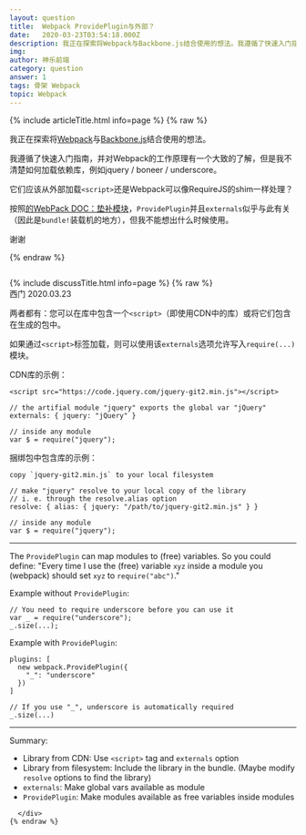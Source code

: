 ```yaml
---
layout: question
title:  Webpack ProvidePlugin与外部？
date:   2020-03-23T03:54:18.000Z
description: 我正在探索将Webpack与Backbone.js结合使用的想法。我遵循了快速入门指南，并对Webpack的工作原理有一个大致的了解，但是我不清楚如何...
img: 
author: 神乐前端
category: question
answer: 1
tags: 骨架 Webpack
topic: Webpack
---
```

<div class="article-root">
  <div class="article">
    {% include articleTitle.html info=page %}
    {% raw %}
    <div class="article-content"><p><font style="vertical-align: inherit;"><font style="vertical-align: inherit;">我正在探索将</font></font><a href="http://webpack.github.io/" rel="noreferrer"><font style="vertical-align: inherit;"><font style="vertical-align: inherit;">Webpack</font></font></a><font style="vertical-align: inherit;"><font style="vertical-align: inherit;">与</font></font><a href="http://backbonejs.org/" rel="noreferrer"><font style="vertical-align: inherit;"><font style="vertical-align: inherit;">Backbone.js</font></font></a><font style="vertical-align: inherit;"><font style="vertical-align: inherit;">结合使用的想法</font><font style="vertical-align: inherit;">。</font></font></p>

<p><font style="vertical-align: inherit;"><font style="vertical-align: inherit;">我遵循了快速入门指南，并对Webpack的工作原理有一个大致的了解，但是我不清楚如何加载依赖库，例如jquery / boneer / underscore。</font></font></p>

<p><font style="vertical-align: inherit;"><font style="vertical-align: inherit;">它们应该从外部加载</font></font><code>&lt;script&gt;</code><font style="vertical-align: inherit;"><font style="vertical-align: inherit;">还是Webpack可以像RequireJS的shim一样处理？</font></font></p>

<p><font style="vertical-align: inherit;"><font style="vertical-align: inherit;">按照</font></font><a href="http://webpack.github.io/docs/shimming-modules.html" rel="noreferrer"><font style="vertical-align: inherit;"><font style="vertical-align: inherit;">的WebPack DOC：垫补模块</font></font></a><font style="vertical-align: inherit;"><font style="vertical-align: inherit;">，</font></font><code>ProvidePlugin</code><font style="vertical-align: inherit;"><font style="vertical-align: inherit;">并且</font></font><code>externals</code><font style="vertical-align: inherit;"><font style="vertical-align: inherit;">似乎与此有关（因此是</font></font><code>bundle!</code><font style="vertical-align: inherit;"><font style="vertical-align: inherit;">装载机的地方），但我不能想出什么时候使用。</font></font></p>

<p><font style="vertical-align: inherit;"><font style="vertical-align: inherit;">谢谢</font></font></p></div>
    {% endraw %}
  </div>
  <p style="height: 0;width:0;overflow: hidden;"> 第2768篇《Webpack ProvidePlugin与外部？》来自Winter(https://github.com/aiyld/aiyld.github.io)的站点</p>
  <div class="discuss-wrapper">
    {% include discussTitle.html info=page %}
    {% raw %}
    <div class="discuss-item">
        <div class="discuss-parent">
          <div class="discuss-meta">
            <span class="discuss-user">西门</span>
            <span class="discuss-time">2020.03.23</span>
          </div>
          <div class="discuss-comment"><p><font style="vertical-align: inherit;"><font style="vertical-align: inherit;">两者都有：您可以在库中包含一个</font></font><code>&lt;script&gt;</code><font style="vertical-align: inherit;"><font style="vertical-align: inherit;">（即使用CDN中的库）或将它们包含在生成的包中。</font></font></p>

<p><font style="vertical-align: inherit;"><font style="vertical-align: inherit;">如果通过</font></font><code>&lt;script&gt;</code><font style="vertical-align: inherit;"><font style="vertical-align: inherit;">标签</font><font style="vertical-align: inherit;">加载，则</font><font style="vertical-align: inherit;">可以使用该</font></font><code>externals</code><font style="vertical-align: inherit;"><font style="vertical-align: inherit;">选项允许写入</font></font><code>require(...)</code><font style="vertical-align: inherit;"><font style="vertical-align: inherit;">模块。</font></font></p>

<p><font style="vertical-align: inherit;"><font style="vertical-align: inherit;">CDN库的示例：</font></font></p>

<pre><code>&lt;script src="https://code.jquery.com/jquery-git2.min.js"&gt;&lt;/script&gt;<font></font>
<font></font>
// the artifial module "jquery" exports the global var "jQuery"<font></font>
externals: { jquery: "jQuery" }<font></font>
<font></font>
// inside any module<font></font>
var $ = require("jquery");<font></font>
</code></pre>

<p><font style="vertical-align: inherit;"><font style="vertical-align: inherit;">捆绑包中包含库的示例：</font></font></p>

<pre><code>copy `jquery-git2.min.js` to your local filesystem<font></font>
<font></font>
// make "jquery" resolve to your local copy of the library<font></font>
// i. e. through the resolve.alias option<font></font>
resolve: { alias: { jquery: "/path/to/jquery-git2.min.js" } }<font></font>
<font></font>
// inside any module<font></font>
var $ = require("jquery");<font></font>
</code></pre>

<hr>

<p>The <code>ProvidePlugin</code> can map modules to (free) variables. So you could define: "Every time I use the (free) variable <code>xyz</code> inside a module you (webpack) should set <code>xyz</code> to <code>require("abc")</code>."</p>

<p>Example without <code>ProvidePlugin</code>:</p>

<pre><code>// You need to require underscore before you can use it<font></font>
var _ = require("underscore");<font></font>
_.size(...);<font></font>
</code></pre>

<p>Example with <code>ProvidePlugin</code>:</p>

<pre><code>plugins: [<font></font>
  new webpack.ProvidePlugin({<font></font>
    "_": "underscore"<font></font>
  }) <font></font>
]<font></font>
<font></font>
// If you use "_", underscore is automatically required<font></font>
_.size(...)<font></font>
</code></pre>

<hr>

<p>Summary:</p>

<ul>
<li>Library from CDN: Use <code>&lt;script&gt;</code> tag and <code>externals</code> option</li>
<li>Library from filesystem: Include the library in the bundle.
(Maybe modify <code>resolve</code> options to find the library)</li>
<li><code>externals</code>: Make global vars available as module</li>
<li><code>ProvidePlugin</code>: Make modules available as free variables inside modules</li>
</ul></div>
        </div>
        
      </div>
    {% endraw %}
  </div>
<div>
